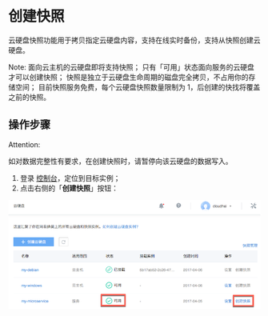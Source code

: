 # 创建快照

云硬盘快照功能用于拷贝指定云硬盘内容，支持在线实时备份，支持从快照创建云硬盘。

<span>Note:</span>
面向云主机的云硬盘即将支持快照；
只有「可用」状态面向服务的云硬盘才可以创建快照；
快照是独立于云硬盘生命周期的磁盘完全拷贝，不占用你的存储空间；
目前快照服务免费，每个云硬盘快照数量限制为 1，后创建的快找将覆盖之前的快照。


## 操作步骤

<span>Attention:</span><div class="alertContent">如对数据完整性有要求，在创建快照时，请暂停向该云硬盘的数据写入。</div>

1. 登录 [控制台](https://c.163.com/dashboard#/m/volume/)，定位到目标实例；
2. 点击右侧的「**创建快照**」按钮：

![](../../image/创建快照.png)

